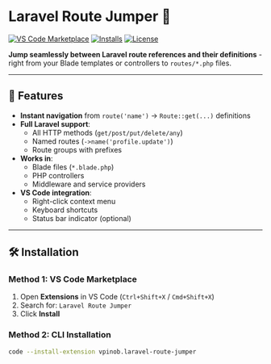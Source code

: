 # Laravel Route Jumper 🚀

[![VS Code Marketplace](https://img.shields.io/visual-studio-marketplace/v/vpinob.laravel-route-jumper)](https://marketplace.visualstudio.com/items?itemName=vpinob.laravel-route-jumper)
[![Installs](https://img.shields.io/visual-studio-marketplace/i/vpinob.laravel-route-jumper)](https://marketplace.visualstudio.com/items?itemName=vpinob.laravel-route-jumper)
[![License](https://img.shields.io/github/license/vpinob/laravel-route-jumper)](LICENSE)

**Jump seamlessly between Laravel route references and their definitions** - right from your Blade templates or controllers to `routes/*.php` files.

<!-- ![Demo Animation]() -->

---

## 🌟 Features

- **Instant navigation** from `route('name')` → `Route::get(...)` definitions
- **Full Laravel support**:
  - All HTTP methods (`get/post/put/delete/any`)
  - Named routes (`->name('profile.update')`)
  - Route groups with prefixes
- **Works in**:
  - Blade files (`*.blade.php`)
  - PHP controllers
  - Middleware and service providers
- **VS Code integration**:
  - Right-click context menu
  - Keyboard shortcuts
  - Status bar indicator (optional)

---

## 🛠 Installation

### **Method 1: VS Code Marketplace**
1. Open **Extensions** in VS Code (`Ctrl+Shift+X` / `Cmd+Shift+X`)
2. Search for: `Laravel Route Jumper`
3. Click **Install**

### **Method 2: CLI Installation**
```bash
code --install-extension vpinob.laravel-route-jumper